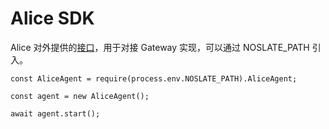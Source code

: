 # Alice SDK
Alice 对外提供的[接口](/noslate_workers/api/sdk)，用于对接 Gateway 实现，可以通过 NOSLATE_PATH 引入。

```
const AliceAgent = require(process.env.NOSLATE_PATH).AliceAgent;

const agent = new AliceAgent();

await agent.start();
```

